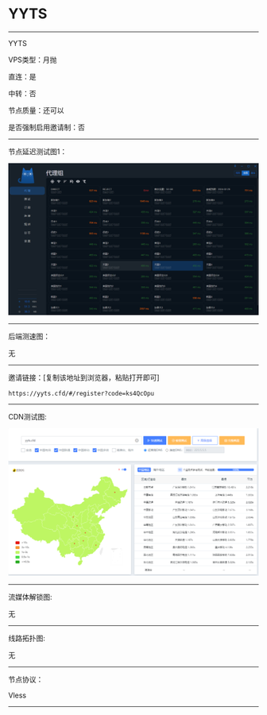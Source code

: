 # YYTS

-------------------------

YYTS

VPS类型：月抛

直连：是

中转：否

节点质量：还可以

是否强制启用邀请制：否

-------------------------

节点延迟测试图1：

![image](https://github.com/kexue-aihao/Airport-Shopping-Guide/blob/master/Picture/YYTS/YYTS%20%E8%8A%82%E7%82%B9%E5%BB%B6%E8%BF%9F%E5%9B%BE.png?raw=true)

-------------------------

后端测速图：

无

-------------------------

邀请链接：[复制该地址到浏览器，粘贴打开即可]

    https://yyts.cfd/#/register?code=ks4QcOpu

-------------------------

 CDN测试图:

![image](https://github.com/kexue-aihao/Airport-Shopping-Guide/blob/master/Picture/YYTS/YYTS%20cdn%E6%B5%8B%E8%AF%95%E5%9B%BE.png?raw=true)

-------------------------

流媒体解锁图:

无

-------------------------

线路拓扑图:
    
无

-------------------------

节点协议：

Vless

-------------------------
